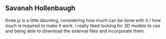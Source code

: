 ## Savanah Hollenbaugh

three.js is a little daunting, considering how much can be done with it / how much is required to make it work. I really liked looking for 3D models to use and being able to download the external files and incorporate them. 
